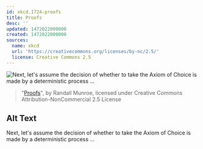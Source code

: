 ```yaml
---
id: xkcd.1724-proofs
title: Proofs
desc: ''
updated: 1472022000000
created: 1472022000000
sources:
  name: xkcd
  url: 'https://creativecommons.org/licenses/by-nc/2.5/'
  license: Creative Commons 2.5
---
```

![Next, let's assume the decision of whether to take the Axiom of Choice is made by a deterministic process ...](https://imgs.xkcd.com/comics/proofs.png)
> "[Proofs](https://xkcd.com/1724/)", by Randall Munroe, licensed under Creative Commons Attribution-NonCommercial 2.5 License

## Alt Text
Next, let's assume the decision of whether to take the Axiom of Choice is made by a deterministic process ...
